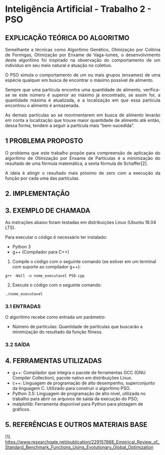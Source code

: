 # Inteligência Artificial - Trabalho 2 - PSO

## EXPLICAÇÃO TEÓRICA DO ALGORITMO
<p align="justify"/>
Semelhante a técnicas como Algorítimo Genético, Otimização por Colônia de Formigas, Otimização por Enxame de Vaga-lumes, o desenvolvimento deste algorítimo foi inspirado na observação do comportamento de um indivíduo em seu meio natural e atuação no coletivo.

<p align="justify"/>
O PSO simula o comportamento de um ou mais grupos (enxames) de uma espécie qualquer em busca de encontrar o máximo possível de alimento.

<p align="justify"/>
Sempre que uma partícula encontra uma quantidade de alimento, verifica-se se este número é superior ao máximo já encontrado, se assim for, a quantidade máxima é atualizada, e a localização em que essa partícula encontrou o alimento é armazenada.

<p align="justify"/>
As demais partículas ao se movimentarem em busca de alimento levarão em conta a localização que trouxe maior quantidade de alimento até então, dessa forma, tendem a seguir a partícula mais “bem-sucedida”.
<br>

## 1 PROBLEMA PROPOSTO
<p align="justify"/>
O problema que este trabalho propõe para compreensão de aplicação do algorítimo de Otimização por Enxame de Partículas é a minimização do resultado de uma fórmula matemática, a sexta fórmula de Schaffer[2].

<p align="justify"/>
A ideia é atingir o resultado mais próximo de zero com a execução da função por cada uma das partículas.

## 2. IMPLEMENTAÇÃO
<p align="justify"/>

## 3. EXEMPLO DE CHAMADA

As instruções abaixo foram testadas em distribuições Linux (Ubuntu 18.04 LTS).

Para executar o código é necessário ter instalado:
* Python 3
* g++ (Compilador para C++)

1. Compile o código com o seguinte comando (se estiver em um terminal com suporte ao compilador g++):
```shell
g++ -Wall -o nome_executavel PSO.cpp
```

2. Execute o código com o seguinte comando:
```shell
./nome_executavel
```

### 3.1 ENTRADAS

O algoritimo recebe como entrada um parâmetro:
* Número de partículas: Quantidade de partículas que buscarão a minimização do resultado da função fitness.

### 3.2 SAÍDA
<p align="justify"/>

## 4. FERRAMENTAS UTILIZADAS
* g++: Compilador que integra o pacote de ferramentas GCC (GNU Compiler Collection), pacote nativo em distribuições Linux.
* c++: Linguagem de programação de alto desempenho, superconjunto da linguagem C. Utilizado para construir o algorítimo PSO.
* Python 3.5: Linguagem de programação de alto nível, utilizada no trabalho para abrir os arquivos de saída da execução do PSO;
* matplotlib: Ferramenta disponível para Python para plotagem de gráficos.

## 5. REFERÊNCIAS E OUTROS MATERIAIS BASE
[1]. https://www.researchgate.net/publication/229157888_Empirical_Review_of_Standard_Benchmark_Functions_Using_Evolutionary_Global_Optimization
